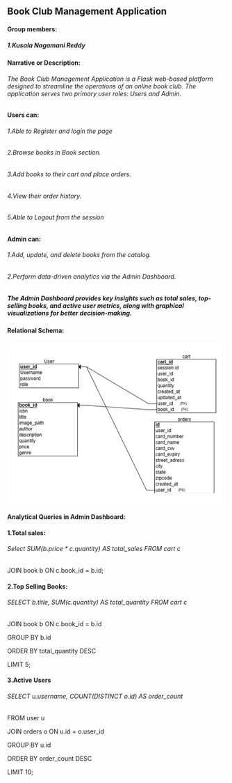 ## Book Club Management Application

#### Group members:
##### 1.Kusala Nagamani Reddy

#### Narrative or Description:
###### The Book Club Management Application is a Flask web-based platform designed to streamline the operations of an online book club. The application serves two primary user roles: Users and Admin.

#### Users can: 
###### 1.Able to Register and login the page
###### 2.Browse  books in Book section.
###### 3.Add books to their cart and place orders.
###### 4.View their order history.
###### 5.Able to Logout from the session

#### Admin can:
###### 1.Add, update, and delete books from the catalog.
###### 2.Perform data-driven analytics via the Admin Dashboard.

##### The Admin Dashboard provides key insights such as total sales, top-selling books, and active user metrics, along with graphical visualizations for better decision-making.

 
#### Relational Schema: 

![Relational Schema](relational.png)

#### Analytical Queries in Admin Dashboard:

#### 1.Total sales:
###### Select SUM(b.price * c.quantity) AS total_sales FROM cart c 
JOIN book b ON c.book_id = b.id;

#### 2.Top Selling Books:
###### SELECT b.title, SUM(c.quantity) AS total_quantity FROM cart c 
JOIN book b ON c.book_id = b.id

GROUP BY b.id

ORDER BY total_quantity DESC

LIMIT 5;

#### 3.Active Users
###### SELECT u.username, COUNT(DISTINCT o.id) AS order_count

FROM user u

JOIN orders o ON u.id = o.user_id

GROUP BY u.id

ORDER BY order_count DESC

LIMIT 10;




